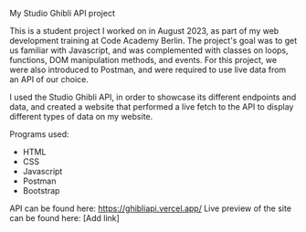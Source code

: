 My Studio Ghibli API project

This is a student project I worked on in August 2023, as part of my web development training at Code Academy Berlin.
The project's goal was to get us familiar with Javascript, and was complemented with classes on loops, functions, DOM manipulation methods, and events.
For this project, we were also introduced to Postman, and were required to use live data from an API of our choice.

I used the Studio Ghibli API, in order to showcase its different endpoints and data, and created a website that performed a live fetch to the API to display different types of data on my website.

Programs used:

- HTML
- CSS
- Javascript
- Postman
- Bootstrap

API can be found here: https://ghibliapi.vercel.app/
Live preview of the site can be found here: [Add link]
